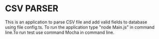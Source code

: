 # CSV PARSER

This is an application to parse CSV file and add valid fields to database using file config.ts. To run the application type "node Main.js" in command line.To run test use command Mocha in command line. 